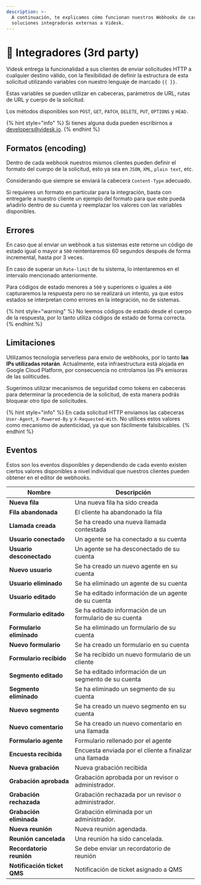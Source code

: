 ```yaml
---
description: >-
  A continuación, te explicamos cómo funcionan nuestros Webhooks de cara a
  soluciones integradoras externas a Videsk.
---
```


# 🔌 Integradores (3rd party)

Videsk entrega la funcionalidad a sus clientes de enviar solicitudes HTTP a cualquier destino válido, con la flexibilidad de definir la estructura de esta solicitud utilizando variables con nuestro lenguaje de marcado `{{ }}`.

Estas variables se pueden utilizar en cabeceras, parámetros de URL, rutas de URL y cuerpo de la solicitud.

Los métodos disponibles son `POST`, `GET`, `PATCH`, `DELETE`, `PUT`, `OPTIONS` y `HEAD.`

{% hint style="info" %}
Si tienes alguna duda pueden escribirnos a [developers@videsk.io](mailto:developers.videsk.io).
{% endhint %}

## Formatos (encoding)

Dentro de cada webhook nuestros mismos clientes pueden definir el formato del cuerpo de la solicitud, esto ya sea en `JSON`, `XML`, `plain text`, etc.

Considerando que siempre se enviará la cabecera `Content-Type` adecuado.

Si requieres un formato en particular para la integración, basta con entregarle a nuestro cliente un ejemplo del formato para que este pueda añadirlo dentro de su cuenta y reemplazar los valores con las variables disponibles.

## Errores

En caso que al enviar un webhook a tus sistemas este retorne un código de estado igual o mayor a `500` reintentaremos 60 segundos después de forma incremental, hasta por 3 veces.

En caso de superar un `Rate-limit` de tu sistema, lo intentaremos en el intervalo mencionado anteriormente.

Para códigos de estado menores a `500` y superiores o iguales a `400` capturaremos la respuesta pero no se realizará un intento, ya que estos estados se interpretan como errores en la integración, no de sistemas.

{% hint style="warning" %}
No leemos códigos de estado desde el cuerpo de la respuesta, por lo tanto utiliza códigos de estado de forma correcta.
{% endhint %}

## Limitaciones

Utilizamos tecnología serverless para envío de webhooks, por lo tanto **las IPs utilizadas rotarán**. Actualmente, esta infraestructura está alojada en Google Cloud Platform, por consecuencia no cntrolamos las IPs emisoras de las soliticudes.

Sugerimos utilizar mecanismos de seguridad como tokens en cabeceras para determinar la procedencia de la solicitud, de esta manera podrás bloquear otro tipo de solicitudes.

{% hint style="info" %}
En cada solicitud HTTP enviamos las cabeceras `User-Agent`, `X-Powered-By` y `X-Requested-With`. No utilices estos valores como mecanismo de autenticidad, ya que son fácilmente falsibicables.
{% endhint %}

## Eventos

Estos son los eventos disponibles y dependiendo de cada evento existen ciertos valores disponibles a nivel individual que nuestros clientes pueden obtener en el editor de webhooks.

| Nombre                      | Descripción                                             |
| --------------------------- | ------------------------------------------------------- |
| **Nueva fila**              | Una nueva fila ha sido creada                           |
| **Fila abandonada**         | El cliente ha abandonado la fila                        |
| **Llamada creada**          | Se ha creado una nueva llamada contestada               |
| **Usuario conectado**       | Un agente se ha conectado a su cuenta                   |
| **Usuario desconectado**    | Un agente se ha desconectado de su cuenta               |
| **Nuevo usuario**           | Se ha creado un nuevo agente en su cuenta               |
| **Usuario eliminado**       | Se ha eliminado un agente de su cuenta                  |
| **Usuario editado**         | Se ha editado información de un agente de su cuenta     |
| **Formulario editado**      | Se ha editado información de un formulario de su cuenta |
| **Formulario eliminado**    | Se ha eliminado un formulario de su cuenta              |
| **Nuevo formulario**        | Se ha creado un formulario en su cuenta                 |
| **Formulario recibido**     | Se ha recibido un nuevo formulario de un cliente        |
| **Segmento editado**        | Se ha editado información de un segmento de su cuenta   |
| **Segmento eliminado**      | Se ha eliminado un segmento de su cuenta                |
| **Nuevo segmento**          | Se ha creado un nuevo segmento en su cuenta             |
| **Nuevo comentario**        | Se ha creado un nuevo comentario en una llamada         |
| **Formulario agente**       | Formulario rellenado por el agente                      |
| **Encuesta recibida**       | Encuesta enviada por el cliente a finalizar una llamada |
| **Nueva grabación**         | Nueva grabación recibida                                |
| **Grabación aprobada**      | Grabación aprobada por un revisor o administrador.      |
| **Grabación rechazada**     | Grabación rechazada por un revisor o administrador.     |
| **Grabación eliminada**     | Grabación eliminada por un administrador.               |
| **Nueva reunión**           | Nueva reunión agendada.                                 |
| **Reunión cancelada**       | Una reunión ha sido cancelada.                          |
| **Recordatorio reunión**    | Se debe enviar un recordatorio de reunión               |
| **Notificación ticket QMS** | Notificación de ticket asignado a QMS                   |
